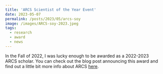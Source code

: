 ```yaml
---
title: 'ARCS Scientist of the Year Event'
date: 2023-05-07
permalink: /posts/2023/05/arcs-soy
image: /images/ARCS-soy-2023.jpeg
tags:
  - research
  - award
  - news
---
```


In the Fall of 2022, I was lucky enough to be awarded as a 2022-2023 ARCS scholar. You can check out the blog post announcing this award and find out a little bit more info about ARCS [here](/posts/2022/08/arcs-award). 